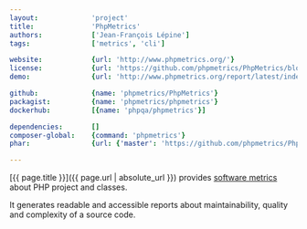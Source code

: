 ```yaml
---
layout:             'project'
title:              'PhpMetrics'
authors:            ['Jean-François Lépine']
tags:               ['metrics', 'cli'] 

website:            {url: 'http://www.phpmetrics.org/'}
license:            {url: 'https://github.com/phpmetrics/PhpMetrics/blob/master/LICENSE', label: 'MIT License'}
demo:               {url: 'http://www.phpmetrics.org/report/latest/index.html'}

github:             {name: 'phpmetrics/PhpMetrics'}
packagist:          {name: 'phpmetrics/phpmetrics'}               
dockerhub:          [{name: 'phpqa/phpmetrics'}]     

dependencies:       []
composer-global:    {command: 'phpmetrics'}
phar:               {url: {'master': 'https://github.com/phpmetrics/PhpMetrics/blob/master/releases/phpmetrics.phar?raw=true', 'X.X.X': 'https://github.com/phpmetrics/PhpMetrics/releases/download/vX.X.X/phpmetrics.phar'}}

---
```


[{{ page.title }}]({{ page.url | absolute_url }}) provides [software metrics](http://en.wikipedia.org/wiki/Software_metric) about PHP project and classes.

<!--more-->
 
It generates readable and accessible reports about maintainability, quality and complexity of a source code.
